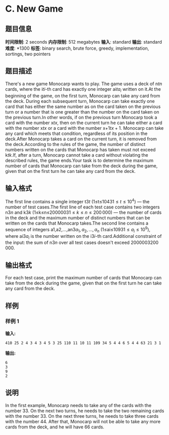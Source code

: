 # C. New Game

## 题目信息

**时间限制**: 2 seconds
**内存限制**: 512 megabytes
**输入**: standard
**输出**: standard
**难度**: *1300
**标签**: binary search, brute force, greedy, implementation, sortings, two pointers

## 题目描述

There's a new game Monocarp wants to play. The game uses a deck of n$t$$n$ cards, where the i$t$$i$-th card has exactly one integer ai$t$$a_i$ written on it.At the beginning of the game, on the first turn, Monocarp can take any card from the deck. During each subsequent turn, Monocarp can take exactly one card that has either the same number as on the card taken on the previous turn or a number that is one greater than the number on the card taken on the previous turn.In other words, if on the previous turn Monocarp took a card with the number x$t$$x$, then on the current turn he can take either a card with the number x$t$$x$ or a card with the number x+1$t$$x + 1$. Monocarp can take any card which meets that condition, regardless of its position in the deck.After Monocarp takes a card on the current turn, it is removed from the deck.According to the rules of the game, the number of distinct numbers written on the cards that Monocarp has taken must not exceed k$t$$k$.If, after a turn, Monocarp cannot take a card without violating the described rules, the game ends.Your task is to determine the maximum number of cards that Monocarp can take from the deck during the game, given that on the first turn he can take any card from the deck.

## 输入格式

The first line contains a single integer t$3$$t$ (1≤t≤104$3$$1 \le t \le 10^4$) — the number of test cases.The first line of each test case contains two integers n$3$$n$ and k$3$$k$ (1≤k≤n≤200000$3$$1 \le k \le n \le 200\,000$) — the number of cards in the deck and the maximum number of distinct numbers that can be written on the cards that Monocarp takes.The second line contains a sequence of integers a1,a2,…,an$3$$a_1, a_2, \dots, a_n$ (1≤ai≤109$3$$1 \le a_i \le 10^{9}$), where ai$3$$a_i$ is the number written on the i$3$$i$-th card.Additional constraint of the input: the sum of n$3$$n$ over all test cases doesn't exceed 200000$3$$200\,000$.

## 输出格式

For each test case, print the maximum number of cards that Monocarp can take from the deck during the game, given that on the first turn he can take any card from the deck.

## 样例

### 样例 1

**输入:**
```
410 25 2 4 3 4 3 4 5 3 25 110 11 10 11 109 34 5 4 4 6 5 4 4 63 21 3 1
```

**输出:**
```
6
3
9
2
```

## 说明

In the first example, Monocarp needs to take any of the cards with the number 3$3$. On the next two turns, he needs to take the two remaining cards with the number 3$3$. On the next three turns, he needs to take three cards with the number 4$4$. After that, Monocarp will not be able to take any more cards from the deck, and he will have 6$6$ cards.

